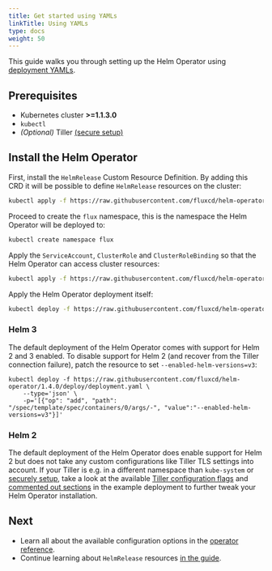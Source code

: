 ```yaml
---
title: Get started using YAMLs
linkTitle: Using YAMLs
type: docs
weight: 50
---
```


This guide walks you through setting up the Helm Operator using
[deployment YAMLs](https://github.com/fluxcd/helm-operator/tree/1.4.0/deploy).

## Prerequisites

- Kubernetes cluster **>=1.1.3.0**
- `kubectl`
- _(Optional)_
  Tiller [(secure setup)](https://v2.helm.sh/docs/securing_installation/)

## Install the Helm Operator

First, install the `HelmRelease` Custom Resource Definition. By adding this CRD
it will be possible to define `HelmRelease` resources on the cluster:

```sh
kubectl apply -f https://raw.githubusercontent.com/fluxcd/helm-operator/1.4.0/deploy/crds.yaml
```

Proceed to create the `flux` namespace, this is the namespace the Helm Operator
will be deployed to:

```sh
kubectl create namespace flux
```

Apply the `ServiceAccount`, `ClusterRole` and `ClusterRoleBinding` so that the
Helm Operator can access cluster resources:

```sh
kubectl apply -f https://raw.githubusercontent.com/fluxcd/helm-operator/1.4.0/deploy/rbac.yaml
```

Apply the Helm Operator deployment itself:

```sh
kubectl deploy -f https://raw.githubusercontent.com/fluxcd/helm-operator/1.4.0/deploy/deployment.yaml
```

### Helm 3

The default deployment of the Helm Operator comes with support for Helm 2 and 3
enabled. To disable support for Helm 2 (and recover from the Tiller connection
failure), patch the resource to set `--enabled-helm-versions=v3`:

```
kubectl deploy -f https://raw.githubusercontent.com/fluxcd/helm-operator/1.4.0/deploy/deployment.yaml \
    --type='json' \
    -p='[{"op": "add", "path": "/spec/template/spec/containers/0/args/-", "value":"--enabled-helm-versions=v3"}]'
```

### Helm 2

The default deployment of the Helm Operator does enable support for Helm 2 but
does not take any custom configurations like Tiller TLS settings into account.
If your Tiller is e.g. in a different namespace than `kube-system` or
[securely setup](https://v2.helm.sh/docs/securing_installation/), take a look
at the available [Tiller configuration flags](../references/operator.md#tiller-configuration)
and [commented out sections](https://github.com/fluxcd/helm-operator/blob/1.4.0/deploy/deployment.yaml)
in the example deployment to further tweak your Helm Operator installation.

## Next

- Learn all about the available configuration options in the [operator
  reference](../references/operator.md).
- Continue learning about `HelmRelease` resources [in the
  guide](../helmrelease-guide/introduction.md).
